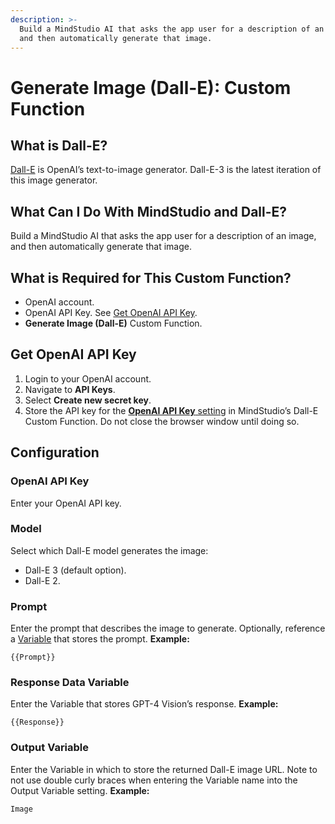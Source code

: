 ```yaml
---
description: >-
  Build a MindStudio AI that asks the app user for a description of an image,
  and then automatically generate that image.
---
```


# Generate Image (Dall-E): Custom Function

## What is Dall-E?

[Dall-E](https://openai.com/dall-e-3) is OpenAI’s text-to-image generator. Dall-E-3 is the latest iteration of this image generator.

## What Can I Do With MindStudio and Dall-E?

Build a MindStudio AI that asks the app user for a description of an image, and then automatically generate that image.

## What is Required for This Custom Function?

* OpenAI account.
* OpenAI API Key. See [Get OpenAI API Key](generate-image-dall-e-custom-function.md#get-openai-api-key).
* **Generate Image (Dall-E)** Custom Function.

## Get OpenAI API Key

1. Login to your OpenAI account.
2. Navigate to **API Keys**.
3. Select **Create new secret key**.
4. Store the API key for the [**OpenAI API Key** setting](generate-image-dall-e-custom-function.md#openai-api-key) in MindStudio’s Dall-E Custom Function. Do not close the browser window until doing so.

## Configuration

### OpenAI API Key

Enter your OpenAI API key.

### Model

Select which Dall-E model generates the image:

* Dall-E 3 (default option).
* Dall-E 2.

### Prompt

Enter the prompt that describes the image to generate. Optionally, reference a [Variable](https://docs.google.com/document/d/1lxI\_CFnecpT1euzJ0F3j6eg4tJCFtY9nNliRFr48POk/edit) that stores the prompt. **Example:**

```
{{Prompt}}
```

### Response Data Variable

Enter the Variable that stores GPT-4 Vision’s response. **Example:**

```
{{Response}}
```

### Output Variable

Enter the Variable in which to store the returned Dall-E image URL. Note to not use double curly braces when entering the Variable name into the Output Variable setting. **Example:**

```
Image
```
